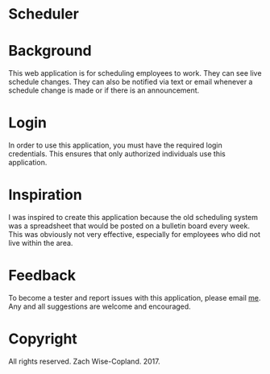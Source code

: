 # Scheduler

# Background
This web application is for scheduling employees to work. They can see live schedule changes. They can also be notified via text or email whenever a schedule change is made or if there is an announcement.

# Login
In order to use this application, you must have the required login credentials. This ensures that only authorized individuals use this application.

# Inspiration
I was inspired to create this application because the old scheduling system was a spreadsheet that would be posted on a bulletin board every week. This was obviously not very effective, especially for employees who did not live within the area.

# Feedback
To become a tester and report issues with this application, please email [me](mailto:zcopland16@gmail.com?Subject=Scheduler%20App).
Any and all suggestions are welcome and encouraged.

# Copyright
All rights reserved. Zach Wise-Copland. 2017.
